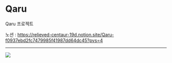 # Qaru
Qaru 프로젝트

노션 : https://relieved-centaur-19d.notion.site/Qaru-f0937ebd2fc7479985f41987dd64dc45?pvs=4



<hr>



<div>
  <img src="https://github.com/AiRn33/Qaru/assets/106871053/0ed41143-49e2-4970-99b8-776c978cee66">
</div>

